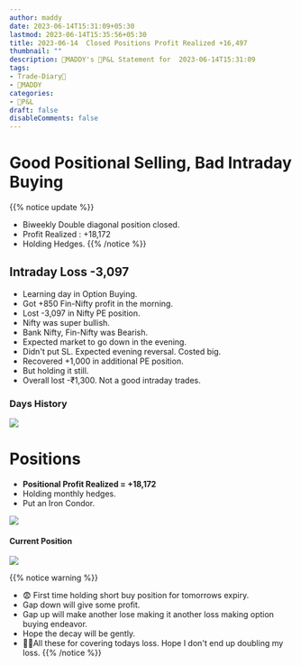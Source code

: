 ```yaml
---
author: maddy
date: 2023-06-14T15:31:09+05:30
lastmod: 2023-06-14T15:35:56+05:30
title: 2023-06-14  Closed Positions Profit Realized +16,497
thumbnail: ""
description: 🧔MADDY's 💸P&L Statement for  2023-06-14T15:31:09 
tags:
- Trade-Diary📗
- 🧔MADDY
categories: 
- 💸P&L
draft: false
disableComments: false
---
```

# Good Positional Selling, Bad Intraday Buying

{{% notice update %}}
- Biweekly Double diagonal position closed.
- Profit Realized : +18,172
- Holding Hedges.
{{% /notice %}}

## Intraday Loss -3,097

- Learning day in Option Buying.
- Got +850 Fin-Nifty profit in the morning.
- Lost -3,097 in Nifty PE position.
- Nifty was super bullish.
- Bank Nifty, Fin-Nifty was Bearish.
- Expected market to go down in the evening.
- Didn't put SL. Expected evening reversal. Costed big.
- Recovered +1,000 in additional PE position.
- But holding it still.
- Overall lost -₹1,300. Not a good intraday trades.

### Days History

![](https://i.imgur.com/bYVbOkJ.png)

# Positions

- **Positional Profit Realized = +18,172**
- Holding monthly hedges.
- Put an Iron Condor.

![](https://i.imgur.com/fopfVyQ.png)


#### Current Position

![](https://i.imgur.com/iy2UXnS.png)

{{% notice warning %}}
- 😨 First time holding short buy position for tomorrows expiry.
- Gap down will give some profit.
- Gap up will make another lose making it another loss making option buying endeavor.
- Hope the decay will be gently.
- 🤞🏼All these for covering todays loss. Hope I don't end up doubling my loss.
{{% /notice %}}
